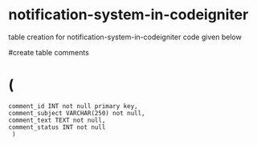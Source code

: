 # notification-system-in-codeigniter

table creation for notification-system-in-codeigniter code given below

   #create table comments
   # (
	comment_id INT not null primary key,
	comment_subject VARCHAR(250) not null,
	comment_text TEXT not null,
	comment_status INT not null
     )
